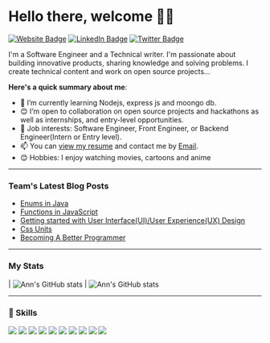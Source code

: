 # Hello there, welcome 👋🏾

 [![Website Badge](https://img.shields.io/badge/Website-Profile-informational?style=flat&logo=website&logoColor=white&color=ff69b4)](#)
  [![LinkedIn Badge](https://img.shields.io/badge/LinkedIn-Profile-informational?style=flat&logo=linkedin&logoColor=white&color=4188ff)](https://www.linkedin.com/in/ann-onyeka-185b51209/)
 [![Twitter Badge](https://img.shields.io/badge/Twitter-Profile-informational?style=flat&logo=twitter&logoColor=white&color=4188ff)](https://twitter.com/OnyekaAnn1)
 

I'm a Software Engineer and a Technical writer. I'm passionate about building innovative products, sharing knowledge and solving problems. I create technical content and work on open source projects...

**Here's a quick summary about me**:

- 🌱 I’m currently learning Nodejs, express js and moongo db.
- 😊 I’m open to collaboration on open source projects and hackathons as well as internships, and entry-level opportunities.
- 💼 Job interests: Software Engineer, Front Engineer, or Backend Engineer(Intern or Entry level).
- 📫 You can [view my resume](#) and contact me by [Email](mailtoOnyekaann17@gmail.com).
- 😊 Hobbies: I enjoy watching movies, cartoons and anime

---

### Team's Latest Blog Posts
<!-- BLOG-POST-LIST:START -->
- [Enums in Java](https://crasonn.hashnode.dev/enums-in-java)
- [Functions in JavaScript](https://crasonn.hashnode.dev/functions-in-javascript)
- [Getting started with User Interface&lpar;UI&rpar;/User Experience&lpar;UX&rpar;  Design](https://crasonn.hashnode.dev/getting-started-with-user-interface-design-and-experience-design)
- [Css Units](https://crasonn.hashnode.dev/css-units)
- [Becoming A Better Programmer](https://crasonn.hashnode.dev/becoming-a-better-programmer)
<!-- BLOG-POST-LIST:END --> 

---

### My Stats
| <img align="center" src="https://github-readme-stats.vercel.app/api?username=Ann-tech&show_icons=true&include_all_commits=true&hide_border=true" alt="Ann's GitHub stats" /> | <img align="center" src="https://github-readme-stats.vercel.app/api/top-langs/?username=Ann-tech&langs_count=8&layout=compact&hide_border=true" alt="Ann's GitHub stats" /> 

---

### 💼 Skills
<p>
<img src = "https://img.shields.io/static/v1?style=for-the-badge&message=HTML5&color=E34F26&logo=HTML5&logoColor=FFFFFF&label="/>
<img src="https://img.shields.io/static/v1?style=for-the-badge&message=CSS3&color=1572B6&logo=CSS3&logoColor=FFFFFF&label="/>
<img src="https://img.shields.io/badge/git%20-%23F05033.svg?&style=for-the-badge&logo=git&logoColor=white"/>
<img src="https://img.shields.io/badge/github%20-%23121011.svg?&style=for-the-badge&logo=github&logoColor=white"/>
<img src="https://img.shields.io/badge/Sass-CC6699?style=for-the-badge&logo=sass&logoColor=white"/>
 <img src="https://img.shields.io/badge/Bootstrap-563D7C?style=for-the-badge&logo=bootstrap&logoColor=white="/>
<img src = "https://img.shields.io/static/v1?style=for-the-badge&message=JavaScript&color=222222&logo=JavaScript&logoColor=F7DF1E&label"/>
<img src="https://img.shields.io/badge/Express.js-000000?style=for-the-badge&logo=express&logoColor=white"/>
<img src="https://img.shields.io/badge/Node.js-339933?style=for-the-badge&logo=nodedotjs&logoColor=white"/>
<img src="https://img.shields.io/badge/MongoDB-4EA94B?style=for-the-badge&logo=mongodb&logoColor=white"/>
</p>



